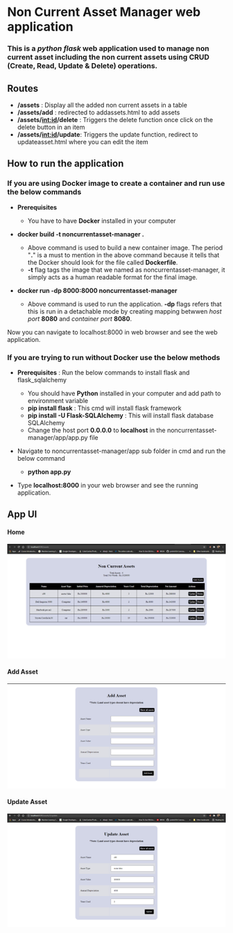 # Non Current Asset Manager web application
### This is a *python flask* web application used to manage non current asset including the non current assets using CRUD (Create, Read, Update & Delete) operations.

## Routes
- **/assets** : Display all the added non current assets in a table
- **/assets/add** : redirected to addassets.html to add assets
- **/assets/<int:id>/delete** : Triggers the delete function once click on the delete button in an item
- **/assets/<int:id>/update**: Triggers the update function, redirect to updateasset.html where you can edit the item

## How to run the application

### If you are using Docker image to create a container and run use the below commands

* __Prerequisites__
	* You have to have __Docker__ installed in your computer

* __docker build -t noncurrentasset-manager .__
	* Above command is used to build a new container image. The period  "__.__" is a must to mention in the above command because it tells that the Docker should look for the file called __Dockerfile__.
	* __-t__ flag tags the image that we named as noncurrentasset-manager, it simply acts as a human readable format for the final image.

* __docker run -dp 8000:8000 noncurrentasset-manager__
	* Above command is used to run the application. __-dp__ flags refers that this is run in a detachable mode by creating mapping betwwen *host port* __8080__ and *container port* __8080__.

Now you can navigate to localhost:8000 in web browser and see the web application.


### If you are trying to run without Docker use the below methods

* __Prerequisites__ : Run the below commands to install flask and flask_sqlalchemy
	* You should have __Python__ installed in your computer and add path to environment variable
	* __pip install flask__ : This cmd will install flask framework
	* __pip install -U Flask-SQLAlchemy__ : This will install flask database SQLAlchemy
	* Change the host port __0.0.0.0__ to __localhost__ in the noncurrentasset-manager/app/app.py file

* Navigate to noncurrentasset-manager/app sub folder in cmd and run the below command
	* __python app.py__

* Type __localhost:8000__ in your web browser and see the running application.

## App UI
#### Home
![Assets](/ui/assets.png?raw=true "Home")
#### Add Asset
![Add Assets](/ui/addasset.png?raw=true "Add Assets")
#### Update Asset
![Update Assets](/ui/updateasset.png?raw=true "Add Assets")





